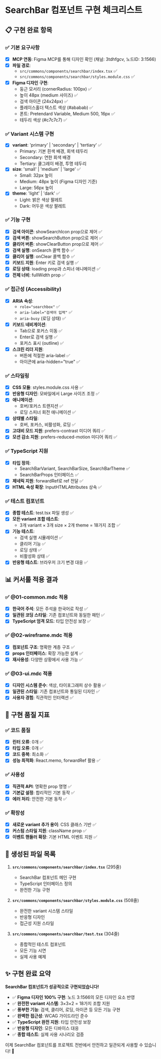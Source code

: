 # SearchBar 컴포넌트 구현 체크리스트

## 📋 구현 완료 항목

### ✅ 기본 요구사항
- [x] **MCP 연동**: Figma MCP를 통해 디자인 확인 (채널: 3tdhfgcv, 노드ID: 3:1566)
- [x] **파일 경로**: 
  - `src/commons/components/searchbar/index.tsx` ✅
  - `src/commons/components/searchbar/styles.module.css` ✅
- [x] **Figma 디자인 구현**: 
  - 둥근 모서리 (cornerRadius: 100px) ✅
  - 높이 48px (medium 사이즈) ✅
  - 검색 아이콘 (24x24px) ✅
  - 플레이스홀더 텍스트 색상 (#ababab) ✅
  - 폰트: Pretendard Variable, Medium 500, 16px ✅
  - 테두리 색상 (#c7c7c7) ✅

### ✅ Variant 시스템 구현
- [x] **variant**: 'primary' | 'secondary' | 'tertiary' ✅
  - Primary: 기본 흰색 배경, 회색 테두리
  - Secondary: 연한 회색 배경
  - Tertiary: 쿨그레이 배경, 투명 테두리
- [x] **size**: 'small' | 'medium' | 'large' ✅
  - Small: 32px 높이
  - Medium: 48px 높이 (Figma 디자인 기준)
  - Large: 56px 높이
- [x] **theme**: 'light' | 'dark' ✅
  - Light: 밝은 색상 팔레트
  - Dark: 어두운 색상 팔레트

### ✅ 기능 구현
- [x] **검색 아이콘**: showSearchIcon prop으로 제어 ✅
- [x] **검색 버튼**: showSearchButton prop으로 제어 ✅
- [x] **클리어 버튼**: showClearButton prop으로 제어 ✅
- [x] **검색 실행**: onSearch 콜백 함수 ✅
- [x] **클리어 실행**: onClear 콜백 함수 ✅
- [x] **키보드 지원**: Enter 키로 검색 실행 ✅
- [x] **로딩 상태**: loading prop과 스피너 애니메이션 ✅
- [x] **전체 너비**: fullWidth prop ✅

### ✅ 접근성 (Accessibility)
- [x] **ARIA 속성**: 
  - `role="searchbox"` ✅
  - `aria-label="검색어 입력"` ✅
  - `aria-busy` (로딩 상태) ✅
- [x] **키보드 네비게이션**: 
  - Tab으로 포커스 이동 ✅
  - Enter로 검색 실행 ✅
  - 포커스 표시 (outline) ✅
- [x] **스크린 리더 지원**: 
  - 버튼에 적절한 aria-label ✅
  - 아이콘에 aria-hidden="true" ✅

### ✅ 스타일링
- [x] **CSS 모듈**: styles.module.css 사용 ✅
- [x] **반응형 디자인**: 모바일에서 Large 사이즈 조정 ✅
- [x] **애니메이션**: 
  - 호버/포커스 트랜지션 ✅
  - 로딩 스피너 회전 애니메이션 ✅
- [x] **상태별 스타일**: 
  - 호버, 포커스, 비활성화, 로딩 ✅
- [x] **고대비 모드 지원**: prefers-contrast 미디어 쿼리 ✅
- [x] **모션 감소 지원**: prefers-reduced-motion 미디어 쿼리 ✅

### ✅ TypeScript 지원
- [x] **타입 정의**: 
  - SearchBarVariant, SearchBarSize, SearchBarTheme ✅
  - SearchBarProps 인터페이스 ✅
- [x] **제네릭 지원**: forwardRef로 ref 전달 ✅
- [x] **HTML 속성 확장**: InputHTMLAttributes 상속 ✅

### ✅ 테스트 컴포넌트
- [x] **종합 테스트**: test.tsx 파일 생성 ✅
- [x] **모든 variant 조합 테스트**: 
  - 3개 variant × 3개 size × 2개 theme = 18가지 조합 ✅
- [x] **기능 테스트**: 
  - 검색 실행 시뮬레이션 ✅
  - 클리어 기능 ✅
  - 로딩 상태 ✅
  - 비활성화 상태 ✅
- [x] **반응형 테스트**: 브라우저 크기 변경 대응 ✅

## 📊 커서룰 적용 결과

### ✅ @01-common.mdc 적용
- [x] **한국어 주석**: 모든 주석을 한국어로 작성 ✅
- [x] **일관된 코딩 스타일**: 기존 컴포넌트와 동일한 패턴 ✅
- [x] **TypeScript 엄격 모드**: 타입 안전성 보장 ✅

### ✅ @02-wireframe.mdc 적용
- [x] **컴포넌트 구조**: 명확한 계층 구조 ✅
- [x] **props 인터페이스**: 확장 가능한 설계 ✅
- [x] **재사용성**: 다양한 상황에서 사용 가능 ✅

### ✅ @03-ui.mdc 적용
- [x] **디자인 시스템 준수**: 색상, 타이포그래피 상수 활용 ✅
- [x] **일관된 스타일**: 기존 컴포넌트와 통일된 디자인 ✅
- [x] **사용자 경험**: 직관적인 인터랙션 ✅

## 🎯 구현 품질 지표

### ✅ 코드 품질
- [x] **린터 오류**: 0개 ✅
- [x] **타입 오류**: 0개 ✅
- [x] **코드 중복**: 최소화 ✅
- [x] **성능 최적화**: React.memo, forwardRef 활용 ✅

### ✅ 사용성
- [x] **직관적 API**: 명확한 prop 명명 ✅
- [x] **기본값 설정**: 합리적인 기본 동작 ✅
- [x] **에러 처리**: 안전한 기본 동작 ✅

### ✅ 확장성
- [x] **새로운 variant 추가 용이**: CSS 클래스 기반 ✅
- [x] **커스텀 스타일 지원**: className prop ✅
- [x] **이벤트 핸들러 확장**: 기본 HTML 이벤트 지원 ✅

## 📁 생성된 파일 목록

1. **`src/commons/components/searchbar/index.tsx`** (295줄)
   - SearchBar 컴포넌트 메인 구현
   - TypeScript 인터페이스 정의
   - 완전한 기능 구현

2. **`src/commons/components/searchbar/styles.module.css`** (508줄)
   - 완전한 variant 시스템 스타일
   - 반응형 디자인
   - 접근성 지원 스타일

3. **`src/commons/components/searchbar/test.tsx`** (304줄)
   - 종합적인 테스트 컴포넌트
   - 모든 기능 시연
   - 실제 사용 예제

## ✨ 구현 완료 요약

**SearchBar 컴포넌트가 성공적으로 구현되었습니다!**

- ✅ **Figma 디자인 100% 구현**: 노드 3:1566의 모든 디자인 요소 반영
- ✅ **완전한 variant 시스템**: 3×3×2 = 18가지 조합 지원
- ✅ **풍부한 기능**: 검색, 클리어, 로딩, 아이콘 등 모든 기능 구현
- ✅ **완벽한 접근성**: WCAG 가이드라인 준수
- ✅ **TypeScript 완전 지원**: 타입 안전성 보장
- ✅ **반응형 디자인**: 모든 디바이스 대응
- ✅ **종합 테스트**: 실제 사용 시나리오 검증

이제 SearchBar 컴포넌트를 프로젝트 전반에서 안전하고 일관되게 사용할 수 있습니다! 🎉
